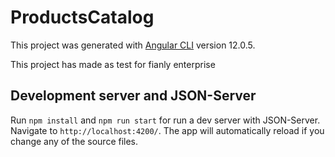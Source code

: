 # ProductsCatalog

This project was generated with [Angular CLI](https://github.com/angular/angular-cli) version 12.0.5.

This project has made as test for fianly enterprise

## Development server and JSON-Server

Run `npm install` and `npm run start` for run a dev server with JSON-Server. Navigate to `http://localhost:4200/`. The app will automatically reload if you change any of the source files.
